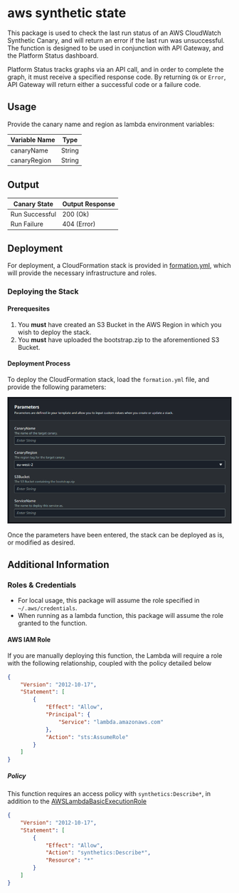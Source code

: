 # aws synthetic state

This package is used to check the last run status of an AWS CloudWatch Synthetic Canary, and will return an error if the last run was unsuccessful. The function is designed to be used in conjunction with API Gateway, and the Platform Status dashboard.

Platform Status tracks graphs via an API call, and in order to complete the graph, it must receive a specified response code. By returning `Ok` or `Error`, API Gateway will return either a successful code or a failure code.

## Usage

Provide the canary name and region as lambda environment variables:

| Variable Name | Type   |
|---------------|--------|
| canaryName    | String |
| canaryRegion  | String |  

## Output

| Canary State   | Output Response |
|----------------|-----------------|
| Run Successful | 200 (Ok)        |
| Run Failure    | 404 (Error)     |

## Deployment

For deployment, a CloudFormation stack is provided in [formation.yml](https://https://github.com/andybzn/aws-synthetic-state/blob/main/formation.yml), which will provide the necessary infrastructure and roles.

### Deploying the Stack

#### Prerequesites

1. You __must__ have created an S3 Bucket in the AWS Region in which you wish to deploy the stack.
1. You __must__ have uploaded the bootstrap.zip to the aforementioned S3 Bucket.

#### Deployment Process

To deploy the CloudFormation stack, load the `formation.yml` file, and provide the following parameters:

![Parameters](docs/images/parameters.png)

Once the parameters have been entered, the stack can be deployed as is, or modified as desired.

## Additional Information

### Roles & Credentials

- For local usage, this package will assume the role specified in `~/.aws/credentials`.
- When running as a lambda function, this package will assume the role granted to the function.

#### AWS IAM Role

If you are manually deploying this function, the Lambda will require a role with the following relationship, coupled with the policy detailed below

```json
{
    "Version": "2012-10-17",
    "Statement": [
        {
            "Effect": "Allow",
            "Principal": {
                "Service": "lambda.amazonaws.com"
            },
            "Action": "sts:AssumeRole"
        }
    ]
}
```

##### Policy

This function requires an access policy with `synthetics:Describe*`, in addition to the [AWSLambdaBasicExecutionRole](https://docs.aws.amazon.com/lambda/latest/dg/lambda-intro-execution-role.html)

```json
{
    "Version": "2012-10-17",
    "Statement": [
        {
            "Effect": "Allow",
            "Action": "synthetics:Describe*",
            "Resource": "*"
        }
    ]
}
```
